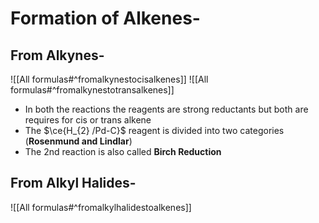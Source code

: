 # Formation  of Alkenes-

## From Alkynes-
![[All formulas#^fromalkynestocisalkenes]]
![[All formulas#^fromalkynestotransalkenes]]
- In both the reactions the reagents are strong reductants but both are requires for cis or trans alkene
- The $\ce{H_{2} /Pd-C}$ reagent is divided into two categories (**Rosenmund and Lindlar**)
- The 2nd reaction is also called **Birch Reduction**

## From Alkyl Halides-
![[All formulas#^fromalkylhalidestoalkenes]]